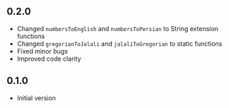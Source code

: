 ## 0.2.0

- Changed `numbersToEnglish` and `numbersToPersian` to String extension functions
- Changed `gregorianToJalali` and `jalaliToGregorian` to static functions
- Fixed minor bugs
- Improved code clarity


## 0.1.0

- Initial version
